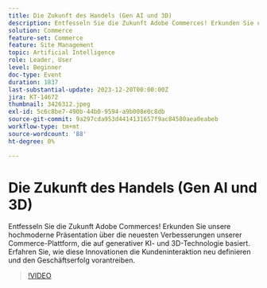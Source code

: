```yaml
---
title: Die Zukunft des Handels (Gen AI und 3D)
description: Entfesseln Sie die Zukunft Adobe Commerces! Erkunden Sie unsere hochmoderne Präsentation über die neuesten Verbesserungen unserer Commerce-Plattform, die auf generativer KI- und 3D-Technologie basiert. Erfahren Sie, wie diese Innovationen die Kundeninteraktion neu definieren und den Geschäftserfolg vorantreiben.
solution: Commerce
feature-set: Commerce
feature: Site Management
topic: Artificial Intelligence
role: Leader, User
level: Beginner
doc-type: Event
duration: 1837
last-substantial-update: 2023-12-20T00:00:00Z
jira: KT-14672
thumbnail: 3426312.jpeg
exl-id: 5c6c8be7-490b-44b0-9594-a9b008e0c8db
source-git-commit: 9a297cda953d4414131657f9ac84580aea0eabeb
workflow-type: tm+mt
source-wordcount: '88'
ht-degree: 0%

---
```


# Die Zukunft des Handels (Gen AI und 3D)

Entfesseln Sie die Zukunft Adobe Commerces! Erkunden Sie unsere hochmoderne Präsentation über die neuesten Verbesserungen unserer Commerce-Plattform, die auf generativer KI- und 3D-Technologie basiert. Erfahren Sie, wie diese Innovationen die Kundeninteraktion neu definieren und den Geschäftserfolg vorantreiben.

>[!VIDEO](https://video.tv.adobe.com/v/3456465/?learn=on&captions=ger)
